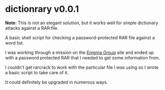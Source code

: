 # dictionrary v0.0.1

**Note**: This is not an elegant solution, but it works well for simple dictionary attacks against a RAR file.

A basic shell script for checking a password-protected RAR file against a word list.

I was working through a mission on the [Enigma Group](http://www.enigmagroup.org/) site and ended up with a password protected RAR that I needed to get some information from.

I couldn't get rarcrack to work with the particular file I was using so I wrote a basic script to take care of it.

It could definitely be upgraded in numerous ways.
